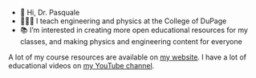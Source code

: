 - 👋 Hi, Dr. Pasquale
- 👩🏻‍🏫 I teach engineering and physics at the College of DuPage
- 📚 I’m interested in creating more open educational resources for my classes, and making physics and engineering content for everyone

A lot of my course resources are available on [my website](https://doctor-pasquale.com). I have a lot of educational videos on [my YouTube channel](https://www.youtube.com/channel/UCSo1hG7F8s-KFSmcNCBavow).
